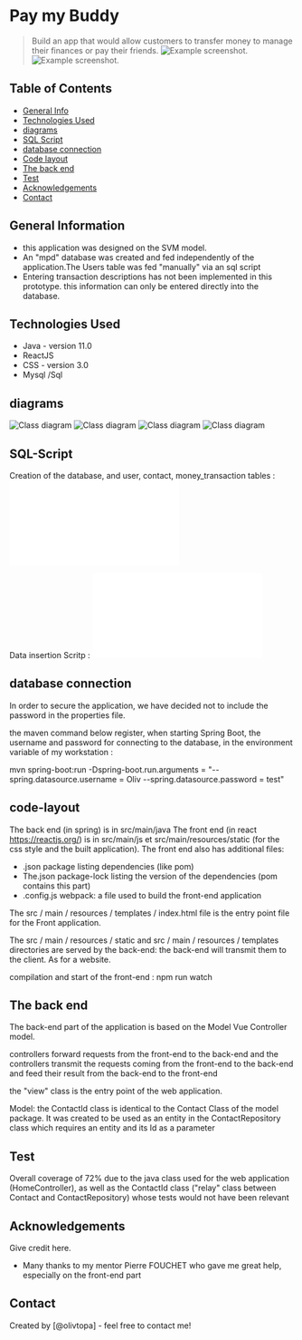 

# Pay my Buddy
> Build an app that would allow customers to transfer money to manage their finances or pay their friends.
![Example screenshot](./img/login.png).
![Example screenshot](./img/transfer.png).
   

## Table of Contents
* [General Info](#general-information)
* [Technologies Used](#technologies-used)
* [diagrams](#diagrams)
* [SQL Script](#SQL-Script)
* [database connection](#database-connection)
* [Code layout](#code-layout)
* [The back end](#The-back-end)
* [Test](#Test)
* [Acknowledgements](#acknowledgements)
* [Contact](#contact)

   
## General Information
- this application was designed on the SVM model.
- An "mpd" database was created and fed independently of the application.The Users table was fed "manually" via an sql script
- Entering transaction descriptions has not been implemented in this prototype. this information can only be entered directly into the database.
   


## Technologies Used
- Java - version 11.0
- ReactJS
- CSS - version 3.0
- Mysql /Sql


## diagrams
![Class diagram](./img/Diag_class.png)
![Class diagram](./img/mpd.png)
![Class diagram](./img/Java_DAL.png)
![Class diagram](./img/State_Diag_login.png)


   
## SQL-Script
Creation of the database, and user, contact, money_transaction tables :
![Creation of the database ](tables.sql)

Data insertion Scritp :
![Data insertion](data_insertion.sql)

## database connection

In order to secure the application, we have decided not to include the password in the properties file.

the maven command below register, when starting Spring Boot, the username and password for connecting to the database, in the environment variable of my workstation :

mvn spring-boot:run -Dspring-boot.run.arguments = "--spring.datasource.username = Oliv --spring.datasource.password = test"

## code-layout

The back end (in spring) is in src/main/java
The front end (in react https://reactjs.org/) is in src/main/js et src/main/resources/static (for the css style and the built application).
The front end also has additional files:
* .json package listing dependencies (like pom)
* The.json package-lock listing the version of the dependencies (pom contains this part)
* .config.js webpack: a file used to build the front-end application

The src / main / resources / templates / index.html file is the entry point file for the Front application.

The src / main / resources / static and src / main / resources / templates directories are served by the back-end: the back-end will transmit them to the client. As for a website.

compilation and start of the front-end :
npm run watch


## The back end
The back-end part of the application is based on the Model Vue Controller model.

controllers forward requests from the front-end to the back-end and 
the controllers transmit the requests coming from the front-end to the back-end and feed their result from the back-end to the front-end

the "view" class is the entry point of the web application.

Model:
the ContactId class is identical to the Contact Class of the model package.
It was created to be used as an entity in the ContactRepository class which requires an entity and its Id as a parameter



## Test
Overall coverage of 72% due to the java class used for the web application (HomeController), as well as the ContactId class ("relay" class between Contact and ContactRepository) whose tests would not have been relevant

## Acknowledgements
Give credit here.
- Many thanks to my mentor Pierre FOUCHET who gave me great help, especially on the front-end part


## Contact
Created by [@olivtopa] - feel free to contact me!



   

   

   


   


